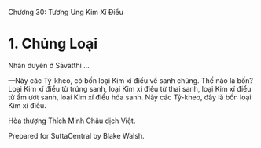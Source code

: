  

Chương 30: Tương Ưng Kim Xí Ðiểu

# 1\. Chủng Loại

Nhân duyên ở Sāvatthi …

—Này các Tỷ-kheo, có bốn loại Kim xí điểu về sanh chủng. Thế nào là bốn? Loại Kim xí điểu từ trứng sanh, loại Kim xí điểu từ thai sanh, loại Kim xí điểu từ ẩm ướt sanh, loại Kim xí điểu hóa sanh. Này các Tỷ-kheo, đây là bốn loại Kim xí điểu.

Hòa thượng Thích Minh Châu dịch Việt.

Prepared for SuttaCentral by Blake Walsh.